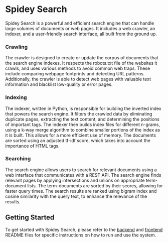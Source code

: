 # Spidey Search
Spidey Search is a powerful and efficient search engine that can handle large volumes of documents or web pages. It includes a web crawler, an indexer, and a user-friendly search interface, all built from the ground up.

### Crawling
The crawler is designed to create or update the corpus of documents that the search engine indexes. It respects the robots.txt file of the websites it crawls, and uses various methods to avoid common web traps. These include comparing webpage footprints and detecting URL patterns. Additionally, the crawler is able to detect web pages with valuable text information and blacklist low-quality or error pages.

### Indexing
The indexer, written in Python, is responsible for building the inverted index that powers the search engine. It filters the crawled data by eliminating duplicate pages, extracting the text content, and determining the positions of important tags. The indexer then builds index files for different n-grams, using a k-way merge algorithm to combine smaller portions of the index as it is built. This allows for a more efficient use of memory. The documents are sorted using an adjusted tf-idf score, which takes into account the importance of HTML tags.

### Searching
The search engine allows users to search for relevant documents using a web interface that communicates with a REST API. The search engine finds relevant pages by applying intersections and unions on appropriate term-document lists. The term-documents are sorted by their scores, allowing for faster query times. The search results are ranked using bigram index and cosine similarity with the query text, to enhance the relevance of the results.

## Getting Started
To get started with Spidey Search, please refer to the [backend](/backend/) and [frontend](/frontend/) README files for specific instructions on how to run and use the system.
